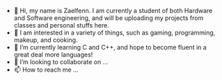 - 👋 Hi, my name is Zaelfenn. I am currently a student of both Hardware and Software engineering, and will be uploading my projects from classes and personal stuffs here. 
- 👀 I am interested in a variety of things, such as gaming, programming, makeup, and cooking. 
- 🌱 I’m currently learning C and C++, and hope to become fluent in a great deal more languages!
- 💞️ I’m looking to collaborate on ...
- 📫 How to reach me ...

<!---
Zaelfenn/Zaelfenn is a ✨ special ✨ repository because its `README.md` (this file) appears on your GitHub profile.
You can click the Preview link to take a look at your changes.
--->
